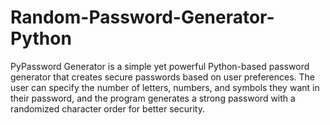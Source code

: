 # Random-Password-Generator-Python
PyPassword Generator is a simple yet powerful Python-based password generator that creates secure passwords based on user preferences. The user can specify the number of letters, numbers, and symbols they want in their password, and the program generates a strong password with a randomized character order for better security.
